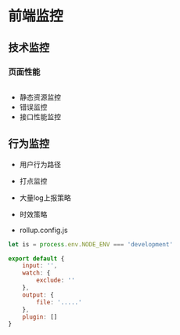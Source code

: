 # 前端监控



## 技术监控

### 页面性能

```javascript

```



+ 静态资源监控
+ 错误监控
+ 接口性能监控



## 行为监控

+ 用户行为路径
+ 打点监控
+ 大量log上报策略
+ 时效策略







+ rollup.config.js

```javascript
let is = process.env.NODE_ENV === 'development'

export default {
    input: '',
    watch: {
        exclude: ''
    },
    output: {
        file: '.....'
    },
    plugin: []
}
```



